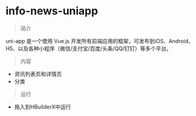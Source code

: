 # info-news-uniapp

> 简介

uni-app 是一个使用 Vue.js 开发所有前端应用的框架，可发布到iOS、Android、H5、以及各种小程序（微信/支付宝/百度/头条/QQ/钉钉）等多个平台。

> 内容

- 资讯列表页和详情页
- 分类

> 运行

- 拖入到HBuilderX中运行
